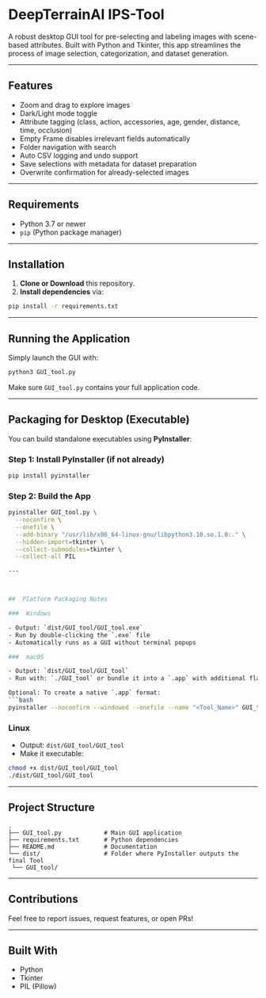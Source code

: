 #  DeepTerrainAI IPS-Tool

A robust desktop GUI tool for pre-selecting and labeling images with scene-based attributes. Built with Python and Tkinter, this app streamlines the process of image selection, categorization, and dataset generation.

---

##  Features

-  Zoom and drag to explore images
-  Dark/Light mode toggle
-  Attribute tagging (class, action, accessories, age, gender, distance, time, occlusion)
-  Empty Frame disables irrelevant fields automatically
-  Folder navigation with search
-  Auto CSV logging and undo support
-  Save selections with metadata for dataset preparation
-  Overwrite confirmation for already-selected images

---

## Requirements

- Python 3.7 or newer
- `pip` (Python package manager)

---

##  Installation

1. **Clone or Download** this repository.
2. **Install dependencies** via:

```bash
pip install -r requirements.txt
```

---

##  Running the Application

Simply launch the GUI with:

```bash
python3 GUI_tool.py
```

Make sure `GUI_tool.py` contains your full application code.

---

##  Packaging for Desktop (Executable)

You can build standalone executables using **PyInstaller**:

### Step 1: Install PyInstaller (if not already)

```bash
pip install pyinstaller
```

### Step 2: Build the App

```bash
pyinstaller GUI_tool.py \
  --noconfirm \
  --onefile \
  --add-binary "/usr/lib/x86_64-linux-gnu/libpython3.10.so.1.0:." \
  --hidden-import=tkinter \
  --collect-submodules=tkinter \
  --collect-all PIL

---



##  Platform Packaging Notes

###  Windows

- Output: `dist/GUI_tool/GUI_tool.exe`
- Run by double-clicking the `.exe` file
- Automatically runs as a GUI without terminal popups

###  macOS

- Output: `dist/GUI_tool/GUI_tool`
- Run with: `./GUI_tool` or bundle it into a `.app` with additional flags

Optional: To create a native `.app` format:
```bash
pyinstaller --noconfirm --windowed --onefile --name "<Tool_Name>" GUI_tool.py
```

###  Linux

- Output: `dist/GUI_tool/GUI_tool`
- Make it executable:
```bash
chmod +x dist/GUI_tool/GUI_tool
./dist/GUI_tool/GUI_tool
```

---

##  Project Structure

```
.
├── GUI_tool.py            # Main GUI application
├── requirements.txt       # Python dependencies
├── README.md              # Documentation
└── dist/                  # Folder where PyInstaller outputs the final Tool
 └── GUI_tool/             
```

---

##  Contributions

Feel free to report issues, request features, or open PRs!

---

## Built With

- Python 
- Tkinter 
- PIL (Pillow) 
